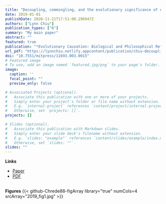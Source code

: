 ```yaml
---
title: "Decoupling, commingling, and the evolutionary significance of experiential niche construction"
date: 2019-01-01
publishDate: 2020-11-21T17:51:00.296947Z
authors: ["Lynn Chiu"]
publication_types: ["6"]
summary: "My main paper"
abstract: ""
featured: true
publication: "*Evolutionary Causation: Biological and Philosophical Reflections*"
url_pdf: "https://lynnchiu.netlify.appcontent/publication/chiu-decoupling-2019/MIT_Chiu_EvoCausation.pdf"
doi: "10.7551/mitpress/11693.003.0015"
# Featured image
# To use, add an image named `featured.jpg/png` to your page's folder. 
image:
  caption: ''
  focal_point: ""
  preview_only: false

# Associated Projects (optional).
#   Associate this publication with one or more of your projects.
#   Simply enter your project's folder or file name without extension.
#   E.g. `internal-project` references `content/project/internal-project/index.md`.
#   Otherwise, set `projects: []`.
projects: []

# Slides (optional).
#   Associate this publication with Markdown slides.
#   Simply enter your slide deck's filename without extension.
#   E.g. `slides: "example"` references `content/slides/example/index.md`.
#   Otherwise, set `slides: ""`.
slides: ""
---
```


**Links**
- [Paper](https://doi.org/10.7551/mitpress/11693.003.0015)
- [PDF](chiu-decoupling-2019\MIT_Chiu_EvoCausation.pdf)
<br><br>

**Figures**
{{< github-Chrede88-figArray library="true" numCols=4 srcArray="2019_fig1.jpg" >}}
